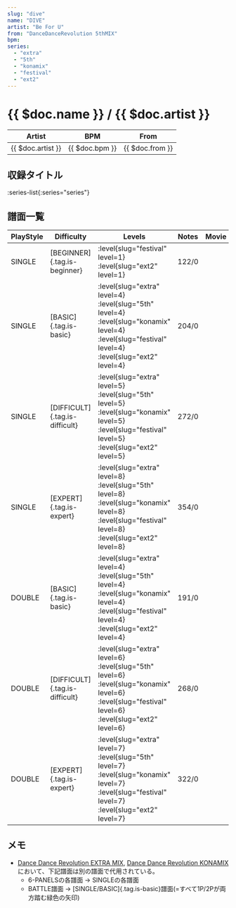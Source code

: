 ```yaml
---
slug: "dive"
name: "DIVE"
artist: "Be For U"
from: "DanceDanceRevolution 5thMIX"
bpm: 
series:
  - "extra"
  - "5th"
  - "konamix"
  - "festival"
  - "ext2"
---
```


# {{ $doc.name }} / {{ $doc.artist }}

|Artist|BPM|From|
|------|---|----|
|{{ $doc.artist }}|{{ $doc.bpm }}|{{ $doc.from }}|

## 収録タイトル

:series-list{:series="series"}

## 譜面一覧

|PlayStyle|Difficulty|Levels|Notes|Movie|
|---------|----------|------|-----|-----|
|SINGLE|[BEGINNER]{.tag.is-beginner}|:level{slug="festival" level=1} :level{slug="ext2" level=1}|122/0||
|SINGLE|[BASIC]{.tag.is-basic}|:level{slug="extra" level=4} :level{slug="5th" level=4} :level{slug="konamix" level=4} :level{slug="festival" level=4} :level{slug="ext2" level=4}|204/0||
|SINGLE|[DIFFICULT]{.tag.is-difficult}|:level{slug="extra" level=5} :level{slug="5th" level=5} :level{slug="konamix" level=5} :level{slug="festival" level=5} :level{slug="ext2" level=5}|272/0||
|SINGLE|[EXPERT]{.tag.is-expert}|:level{slug="extra" level=8} :level{slug="5th" level=8} :level{slug="konamix" level=8} :level{slug="festival" level=8} :level{slug="ext2" level=8}|354/0||
|DOUBLE|[BASIC]{.tag.is-basic}|:level{slug="extra" level=4} :level{slug="5th" level=4} :level{slug="konamix" level=4} :level{slug="festival" level=4} :level{slug="ext2" level=4}|191/0||
|DOUBLE|[DIFFICULT]{.tag.is-difficult}|:level{slug="extra" level=6} :level{slug="5th" level=6} :level{slug="konamix" level=6} :level{slug="festival" level=6} :level{slug="ext2" level=6}|268/0||
|DOUBLE|[EXPERT]{.tag.is-expert}|:level{slug="extra" level=7} :level{slug="5th" level=7} :level{slug="konamix" level=7} :level{slug="festival" level=7} :level{slug="ext2" level=7}|322/0||

## メモ

- [Dance Dance Revolution EXTRA MIX](/series/extra), [Dance Dance Revolution KONAMIX](/series/konamix)において、下記譜面は別の譜面で代用されている。
  - 6-PANELSの各譜面 → SINGLEの各譜面
  - BATTLE譜面 → [SINGLE/BASIC]{.tag.is-basic}譜面(=すべて1P/2Pが両方踏む緑色の矢印)
